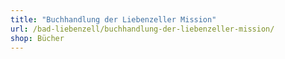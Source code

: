 ```yaml
---
title: "Buchhandlung der Liebenzeller Mission"
url: /bad-liebenzell/buchhandlung-der-liebenzeller-mission/
shop: Bücher
---
```

